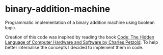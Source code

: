 # binary-addition-machine
Programmatic implementation of a binary addition machine using boolean logic.

Creation of this code was inspired by reading the book [Code: The Hidden Language of Computer Hardware and Software by Charles Petzold](https://en.wikipedia.org/wiki/Code:_The_Hidden_Language_of_Computer_Hardware_and_Software). To help better internalise the concepts I decided to implement them in code.
